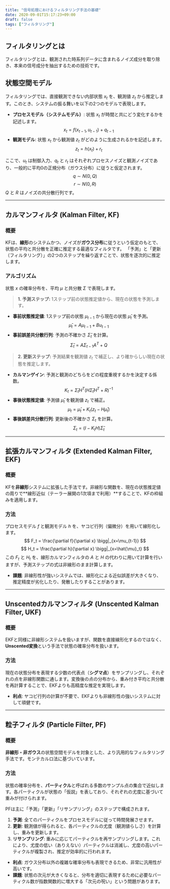 ```yaml
---
title: "信号処理におけるフィルタリング手法の基礎"
date: 2020-09-01T15:17:23+09:00
draft: false
tags: ["フィルタリング"] 
---
```

<!--more-->
## フィルタリングとは
フィルタリングとは、観測された時系列データに含まれるノイズ成分を取り除き、本来の信号成分を抽出するための技術です。

## 状態空間モデル
フィルタリングでは、直接観測できない内部状態 $x_t$ を、観測値 $z_t$ から推定します。このとき、システムの振る舞いを以下の2つのモデルで表現します。

- **プロセスモデル（システムモデル）**: 状態 $x_t$ が時間と共にどう変化するかを記述します。
  $$ x_t = f(x_{t-1}, u_{t-1}) + q_{t-1} \tag{1} $$
- **観測モデル**: 状態 $x_t$ から観測値 $z_t$ がどのように生成されるかを記述します。
  $$ z_t = h(x_t) + r_t \tag{2} $$

ここで、$u_t$ は制御入力、$q_t$ と $r_t$ はそれぞれプロセスノイズと観測ノイズであり、一般的に平均0の正規分布（ガウス分布）に従うと仮定されます。
$$ q \sim N(0, Q) $$
$$ r \sim N(0, R) $$
$Q$ と $R$ はノイズの共分散行列です。

--- 

## カルマンフィルタ (Kalman Filter, KF)
### 概要
KFは、**線形**のシステムかつ、ノイズが**ガウス分布**に従うという仮定のもとで、状態の平均と共分散を正確に推定する最適なフィルタです。
「予測」と「更新（フィルタリング）」の2つのステップを繰り返すことで、状態を逐次的に推定します。

### アルゴリズム
状態 $x$ の確率分布を、平均 $\mu$ と共分散 $\Sigma$ で表現します。

> **1. 予測ステップ:**
> 1ステップ前の状態推定値から、現在の状態を予測します。

- **事前状態推定値**: 1ステップ前の状態 $\mu_{t-1}$ から現在の状態 $\hat{\mu}_t$ を予測。
  $$ \hat{\mu}_t = A\mu_{t-1} + Bu_{t-1} \tag{3} $$
- **事前誤差共分散行列**: 予測の不確かさ $\hat{\Sigma}_t$ を計算。
  $$ \hat{\Sigma}_t = A\Sigma_{t-1}A^T + Q \tag{4} $$

> **2. 更新ステップ:**
> 予測結果を観測値 $z_t$ で補正し、より確からしい現在の状態を推定します。

- **カルマンゲイン**: 予測と観測のどちらをどの程度重視するかを決定する係数。
  $$ K_t = \hat{\Sigma}_t H^T (H\hat{\Sigma}_t H^T + R)^{-1} \tag{5} $$
- **事後状態推定値**: 予測値 $\hat{\mu}_t$ を観測値 $z_t$ で補正。
  $$ \mu_t = \hat{\mu}_t + K_t(z_t - H\hat{\mu}_t) \tag{6} $$
- **事後誤差共分散行列**: 更新後の不確かさ $\Sigma_t$ を計算。
  $$ \Sigma_t = (I - K_tH)\hat{\Sigma}_t \tag{7} $$ 

--- 

## 拡張カルマンフィルタ (Extended Kalman Filter, EKF)
### 概要
KFを**非線形**システムに拡張した手法です。非線形な関数を、現在の状態推定値の周りで**線形近似（テーラー展開の1次項まで利用）**することで、KFの枠組みを適用します。

### 方法
プロセスモデル $f$ と観測モデル $h$ を、ヤコビ行列（偏微分）を用いて線形化します。
$$ F_t = \frac{\partial f}{\partial x} \bigg|_{x=\mu_{t-1}} $$
$$ H_t = \frac{\partial h}{\partial x} \bigg|_{x=\hat{\mu}_t} $$
この $F_t$ と $H_t$ を、線形カルマンフィルタの $A$ と $H$ の代わりに用いて計算を行いますが、予測ステップの式は非線形のまま計算します。

- **課題**: 非線形性が強いシステムでは、線形化による近似誤差が大きくなり、推定精度が劣化したり、発散したりすることがあります。

--- 

## Unscentedカルマンフィルタ (Unscented Kalman Filter, UKF)
### 概要
EKFと同様に非線形システムを扱いますが、関数を直接線形化するのではなく、**Unscented変換**という手法で状態の確率分布を扱います。

### 方法
現在の状態分布を表現する少数の代表点（**シグマ点**）をサンプリングし、それぞれの点を非線形関数に通します。変換後の点の分布から、重み付き平均と共分散を再計算することで、EKFよりも高精度な推定を実現します。

- **利点**: ヤコビ行列の計算が不要で、EKFよりも非線形性の強いシステムに対して頑健です。

--- 

## 粒子フィルタ (Particle Filter, PF)
### 概要
**非線形・非ガウス**の状態空間モデルを対象とした、より汎用的なフィルタリング手法です。モンテカルロ法に基づいています。

### 方法
状態の確率分布を、**パーティクル**と呼ばれる多数のサンプル点の集合で近似します。各パーティクルが状態の「仮説」を表しており、それぞれの尤度に基づいて重みが付けられます。

PFは主に「予測」「更新」「リサンプリング」のステップで構成されます。
1.  **予測**: 全てのパーティクルをプロセスモデルに従って時間発展させます。
2.  **更新**: 観測値が得られると、各パーティクルの尤度（観測値らしさ）を計算し、重みを更新します。
3.  **リサンプリング**: 重みに応じてパーティクルを再サンプリングします。これにより、尤度の低い（ありえない）パーティクルは消滅し、尤度の高いパーティクルが複製され、推定が効率的に行われます。

- **利点**: ガウス分布以外の複雑な確率分布も表現できるため、非常に汎用性が高いです。
- **課題**: 状態の次元が大きくなると、分布を適切に表現するために必要なパーティクル数が指数関数的に増大する「次元の呪い」という問題があります。
